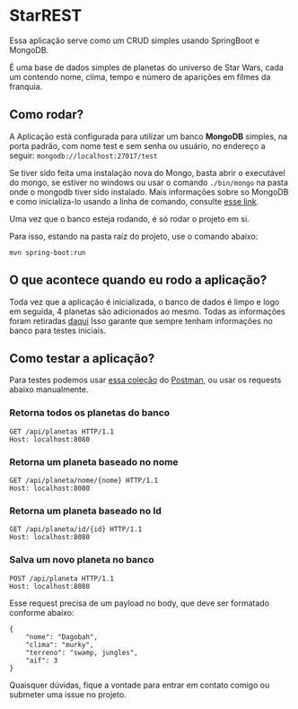 # StarREST

Essa aplicação serve como um CRUD simples usando SpringBoot e MongoDB. 

É uma base de dados simples de planetas do universo de Star Wars, cada um contendo nome, clima, tempo e número de aparições em filmes da franquia. 

## Como rodar?

A Aplicação está configurada para utilizar um banco **MongoDB** simples, na porta padrão, com nome test e sem senha ou usuário, no endereço a seguir: 
``` mongodb://localhost:27017/test ``` 

Se tiver sido feita uma instalação nova do Mongo, basta abrir o executável do mongo, se estiver no windows ou usar o comando ```./bin/mongo``` na pasta onde o mongodb tiver sido instalado.
Mais informações sobre so MongoDB e como inicializa-lo usando a linha de comando, consulte [esse link](http://www.dba86.com/docs/mongo/2.4/tutorial/getting-started-with-the-mongo-shell.html).

Uma vez que o banco esteja rodando, é só rodar o projeto em si.

Para isso, estando na pasta raíz do projeto, use o comando abaixo: 
```
mvn spring-boot:run
```

## O que acontece quando eu rodo a aplicação?

Toda vez que a aplicação é inicializada, o banco de dados é limpo e logo em seguida, 4 planetas são adicionados ao mesmo. Todas as informações foram retiradas [daqui](https://swapi.co/)
Isso garante que sempre tenham informações no banco para testes iniciais. 

## Como testar a aplicação?

Para testes podemos usar [essa coleção](https://www.getpostman.com/collections/2676687f0400b4f4ef46) do [Postman](https://www.getpostman.com/), ou usar os requests abaixo manualmente.

### Retorna todos os planetas do banco
```
GET /api/planetas HTTP/1.1
Host: localhost:8080
```

### Retorna um planeta baseado no nome
```
GET /api/planeta/nome/{nome} HTTP/1.1
Host: localhost:8080
```

### Retorna um planeta baseado no Id
```
GET /api/planeta/id/{id} HTTP/1.1
Host: localhost:8080
```

### Salva um novo planeta no banco
```
POST /api/planeta HTTP/1.1
Host: localhost:8080
```
Esse request precisa de um payload no body, que deve ser formatado conforme abaixo:
```
{
    "nome": "Dagobah",
    "clima": "murky",
    "terreno": "swamp, jungles", 
    "aif": 3
}
```

Quaisquer dúvidas, fique a vontade para entrar em contato comigo ou submeter uma issue no projeto. 
